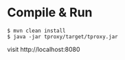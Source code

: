 # Compile & Run
```
$ mvn clean install
$ java -jar tproxy/target/tproxy.jar
```

visit http://localhost:8080
